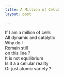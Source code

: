 ```yaml
---
title: A Million of Cells
layout: post

---
```

If I am a million of cells  
All dynamic and catalytic  
Why do I  
Remain still  
on this line ?  
It is not equilibrium   
Is it a a cellular reality  
Or just atomic variety ?  
